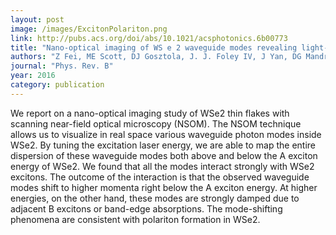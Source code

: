 ```yaml
---
layout: post
image: /images/ExcitonPolariton.png
link: http://pubs.acs.org/doi/abs/10.1021/acsphotonics.6b00773
title: "Nano-optical imaging of WS e 2 waveguide modes revealing light-exciton interactions"
authors: "Z Fei, ME Scott, DJ Gosztola, J. J. Foley IV, J Yan, DG Mandrus, H Wen, P Zhou, DW Zhang, Y Sun, JR Guest, SK Gray, W Bao, GP Wiederrecht, X Xu" 
journal: "Phys. Rev. B"
year: 2016
category: publication
---
```

We report on a nano-optical imaging study of 
WSe2 thin flakes with scanning near-field optical microscopy (NSOM). The NSOM technique allows us to visualize in real space various waveguide photon modes inside 
WSe2. By tuning the excitation laser energy, we are able to map the entire dispersion of these waveguide modes both above and below the A exciton energy of 
WSe2. We found that all the modes interact strongly with 
WSe2 excitons. The outcome of the interaction is that the observed waveguide modes shift to higher momenta right below the A exciton energy. At higher energies, on the other hand, these modes are strongly damped due to adjacent B excitons or band-edge absorptions. The mode-shifting phenomena are consistent with polariton formation in WSe2.
